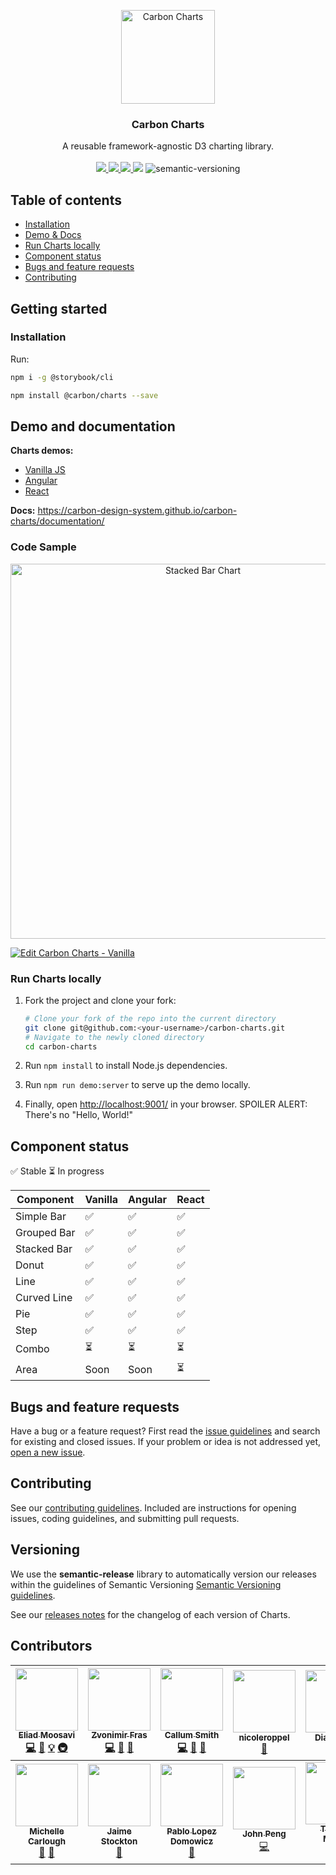 <p align="center">
	<a href="https://carbon-design-system.github.io/carbon-charts/">
		<img src="assets/logo.png" alt="Carbon Charts" width=150 height=150 />
	</a>
	<h3 align="center">Carbon Charts</h3>
	<p align="center">
		A reusable framework-agnostic D3 charting library.
		<br /><br />
		<a href="https://travis-ci.org/carbon-design-system/carbon-charts">
			<img src="https://api.travis-ci.org/carbon-design-system/carbon-charts.svg?branch=master" />
		</a>
		<a href="https://app.netlify.com/sites/carbon-charts/deploys">
			<img src="https://api.netlify.com/api/v1/badges/8dd7641f-6f80-498d-aa95-4716a0fa44e3/deploy-status" />
		</a>
		<a href="https://www.npmjs.com/package/@carbon/charts">
			<img src="https://img.shields.io/npm/v/@carbon/charts.svg" />
		</a>
		<img src="https://img.shields.io/badge/comp-IE11%2B-blue.svg" />
		<img alt="semantic-versioning" src="https://img.shields.io/badge/%20%20%F0%9F%93%A6%F0%9F%9A%80-semantic--versioning-e10079.svg">
	</p>
</p>

## Table of contents

- [Installation](#installation)
- [Demo & Docs](#demo-and-documentation)
- [Run Charts locally](#run-charts-locally)
- [Component status](#component-status)
- [Bugs and feature requests](#bugs-and-feature-requests)
- [Contributing](#contributing)

## Getting started

### Installation

Run:
```bash
npm i -g @storybook/cli

npm install @carbon/charts --save
```

## Demo and documentation
**Charts demos:**
- [Vanilla JS](https://carbon-design-system.github.io/carbon-charts/)
- [Angular](https://carbon-design-system.github.io/carbon-charts/angular)
- [React](https://carbon-design-system.github.io/carbon-charts/react)

**Docs:** <https://carbon-design-system.github.io/carbon-charts/documentation/>

### Code Sample
<p align="center">
	<img src="assets/demo-stacked-bar.png" alt="Stacked Bar Chart" width=600 />
</p>

[![Edit Carbon Charts - Vanilla](https://codesandbox.io/static/img/play-codesandbox.svg)](https://codesandbox.io/s/2plrn2jp7r)

### Run Charts locally
1. Fork the project and clone your fork:

   ```bash
   # Clone your fork of the repo into the current directory
   git clone git@github.com:<your-username>/carbon-charts.git
   # Navigate to the newly cloned directory
   cd carbon-charts
   ```

2. Run `npm install` to install Node.js dependencies.
3. Run `npm run demo:server` to serve up the demo locally.
4. Finally, open <http://localhost:9001/> in your browser. SPOILER ALERT: There's no "Hello, World!"

## Component status
:white_check_mark: Stable :hourglass_flowing_sand: In progress

| Component   | Vanilla            | Angular                  | React |
|-------------|--------------------|--------------------------|-------|
| Simple Bar  | :white_check_mark: | :white_check_mark:       | :white_check_mark:  |
| Grouped Bar | :white_check_mark: | :white_check_mark:       | :white_check_mark:  |
| Stacked Bar | :white_check_mark: | :white_check_mark:       | :white_check_mark:  |
| Donut       | :white_check_mark: | :white_check_mark:       | :white_check_mark:  |
| Line        | :white_check_mark: | :white_check_mark:       | :white_check_mark:  |
| Curved Line | :white_check_mark: | :white_check_mark:       | :white_check_mark:  |
| Pie         | :white_check_mark: | :white_check_mark:       | :white_check_mark:  |
| Step        | :white_check_mark: | :white_check_mark:       | :white_check_mark:  |
| Combo       | :hourglass_flowing_sand:               | :hourglass_flowing_sand:                     | :hourglass_flowing_sand:  |
| Area        | Soon               | Soon                     | :hourglass_flowing_sand:  |

## Bugs and feature requests

Have a bug or a feature request? First read the [issue guidelines](https://github.com/carbon-design-system/carbon-charts/blob/master/CONTRIBUTING.md#issue-guidelines) and search for existing and closed issues. If your problem or idea is not addressed yet, [open a new issue](https://github.com/carbon-design-system/carbon-charts/issues/new).

## Contributing

See our [contributing guidelines](https://github.com/carbon-design-system/carbon-charts/blob/master/CONTRIBUTING.md). Included are instructions for opening issues, coding guidelines, and submitting pull requests.

<!-- ## Community

Get updates on Charts' development and chat with the core team and community. -->

## Versioning

We use the **semantic-release** library to automatically version our releases within the guidelines of Semantic Versioning [Semantic Versioning guidelines](http://semver.org/).

See our [releases notes](https://github.com/carbon-design-system/carbon-charts/releases) for the changelog of each version of Charts.

## Contributors
<!-- ALL-CONTRIBUTORS-LIST:START - Do not remove or modify this section -->
<!-- prettier-ignore -->
| [<img src="https://avatars3.githubusercontent.com/u/14989804?v=4" width="100px;"/><br /><sub><b>Eliad Moosavi</b></sub>](http://eMoosavi.com)<br />[💻](https://github.com/theiliad/carbon-charts/commits?author=theiliad "Code") [📖](https://github.com/theiliad/carbon-charts/commits?author=theiliad "Documentation") [💡](#example-theiliad "Examples") [🚇](#infra-theiliad "Infrastructure (Hosting, Build-Tools, etc)") | [<img src="https://avatars0.githubusercontent.com/u/9692126?v=4" width="100px;"/><br /><sub><b>Zvonimir Fras</b></sub>](http://www.zvonimirfras.com)<br />[💻](https://github.com/theiliad/carbon-charts/commits?author=zvonimirfras "Code") [📖](https://github.com/theiliad/carbon-charts/commits?author=zvonimirfras "Documentation") [👀](#review-zvonimirfras "Reviewed Pull Requests") | [<img src="https://avatars1.githubusercontent.com/u/1744185?v=4" width="100px;"/><br /><sub><b>Callum Smith</b></sub>](http://reallyawesomedomain.com)<br />[💻](https://github.com/theiliad/carbon-charts/commits?author=cal-smith "Code") [📖](https://github.com/theiliad/carbon-charts/commits?author=cal-smith "Documentation") [👀](#review-cal-smith "Reviewed Pull Requests") | [<img src="https://avatars0.githubusercontent.com/u/43546639?v=4" width="100px;"/><br /><sub><b>nicoleroppel</b></sub>](https://github.com/nicoleroppel)<br />[🎨](#design-nicoleroppel "Design") | [<img src="https://avatars3.githubusercontent.com/u/43549567?v=4" width="100px;"/><br /><sub><b>Diana Tran</b></sub>](https://github.com/dianatran18)<br />[🎨](#design-dianatran18 "Design") |
| :---: | :---: | :---: | :---: | :---: |
| [<img src="https://avatars1.githubusercontent.com/u/6198288?v=4" width="100px;"/><br /><sub><b>Michelle Carlough </b></sub>](http://michellecarlough.com/)<br />[🎨](#design-MichelleCarlough "Design") [📖](https://github.com/theiliad/carbon-charts/commits?author=MichelleCarlough "Documentation") | [<img src="https://avatars0.githubusercontent.com/u/43579539?v=4" width="100px;"/><br /><sub><b>Jaime Stockton</b></sub>](https://github.com/JaimeMae)<br />[🎨](#design-JaimeMae "Design") | [<img src="https://avatars1.githubusercontent.com/u/5810053?v=4" width="100px;"/><br /><sub><b>Pablo Lopez Domowicz</b></sub>](https://github.com/PLopezD)<br />[🎨](#design-PLopezD "Design") | [<img src="https://avatars3.githubusercontent.com/u/9957837?v=4" width="100px;"/><br /><sub><b>John Peng</b></sub>](http://www.johnpeng47.com)<br />[💻](https://github.com/theiliad/carbon-charts/commits?author=JohnPeng47 "Code") | [<img src="https://avatars0.githubusercontent.com/u/14932492?v=4" width="100px;"/><br /><sub><b>Thomas Mullen</b></sub>](https://github.com/t-mullen)<br />[💻](https://github.com/theiliad/carbon-charts/commits?author=t-mullen "Code") |
<!-- ALL-CONTRIBUTORS-LIST:END -->
